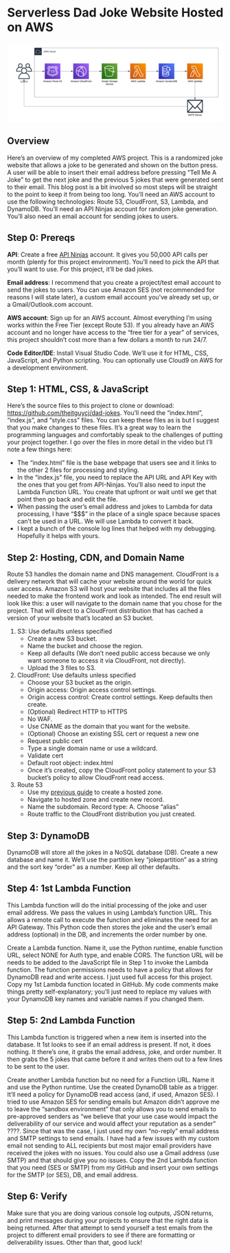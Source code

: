 # Serverless Dad Joke Website Hosted on AWS

![alt text](https://github.com/theitguycj/dad-jokes/blob/main/Serverless%20Dad%20Jokes(2).png)

## Overview
Here’s an overview of my completed AWS project. This is a randomized joke website that allows a joke to be generated and shown on the button press. A user will be able to insert their email address before pressing “Tell Me A Joke” to get the next joke and the previous 5 jokes that were generated sent to their email. This blog post is a bit involved so most steps will be straight to the point to keep it from being too long. You’ll need an AWS account to use the following technologies: Route 53, CloudFront, S3, Lambda, and DynamoDB. You’ll need an API Ninjas account for random joke generation. You’ll also need an email account for sending jokes to users.

## Step 0: Prereqs
**API**: Create a free [API Ninjas](https://api-ninjas.com/) account. It gives you 50,000 API calls per month (plenty for this project environment). You’ll need to pick the API that you’ll want to use. For this project, it’ll be dad jokes.

**Email address**: I recommend that you create a project/test email account to send the jokes to users. You can use Amazon SES (not recommended for reasons I will state later), a custom email account you’ve already set up, or a Gmail/Outlook.com account.

**AWS account**: Sign up for an AWS account. Almost everything I’m using works within the Free Tier (except Route 53). If you already have an AWS account and no longer have access to the “free tier for a year” of services, this project shouldn’t cost more than a few dollars a month to run 24/7.

**Code Editor/IDE**: Install Visual Studio Code. We’ll use it for HTML, CSS, JavaScript, and Python scripting. You can optionally use Cloud9 on AWS for a development environment.

## Step 1: HTML, CSS, & JavaScript
Here’s the source files to this project to clone or download: https://github.com/theitguycj/dad-jokes. You’ll need the “index.html”, “index.js”, and “style.css” files. You can keep these files as is but I suggest that you make changes to these files. It’s a great way to learn the programming languages and comfortably speak to the challenges of putting your project together. I go over the files in more detail in the video but I’ll note a few things here:
- The “index.html” file is the base webpage that users see and it links to the other 2 files for processing and styling.
- In the “index.js” file, you need to replace the API URL and API Key with the ones that you get from API-Ninjas. You’ll also need to input the Lambda Function URL. You create that upfront or wait until we get that point then go back and edit the file.
- When passing the user’s email address and jokes to Lambda for data processing, I have “$$$” in the place of a single space because spaces can’t be used in a URL. We will use Lambda to convert it back.
- I kept a bunch of the console log lines that helped with my debugging. Hopefully it helps with yours.

## Step 2: Hosting, CDN, and Domain Name
Route 53 handles the domain name and DNS management. CloudFront is a delivery network that will cache your website around the world for quick user access. Amazon S3 will host your website that includes all the files needed to make the frontend work and look as intended. The end result will look like this: a user will navigate to the domain name that you chose for the project. That will direct to a CloudFront distribution that has cached a version of your website that’s located an S3 bucket.

1. S3: Use defaults unless specified
    - Create a new S3 bucket.
    - Name the bucket and choose the region.
    - Keep all defaults (We don’t need public access because we only want someone to access it via CloudFront, not directly).
    - Upload the 3 files to S3.
2. CloudFront: Use defaults unless specified
    - Choose your S3 bucket as the origin.
    - Origin access: Origin access control settings.
    - Origin access control: Create control settings. Keep defaults then create.
    - (Optional) Redirect HTTP to HTTPS
    - No WAF.
    - Use CNAME as the domain that you want for the website.
    - (Optional) Choose an existing SSL cert or request a new one
    - Request public cert
    - Type a single domain name or use a wildcard.
    - Validate cert
    - Default root object: index.html
    - Once it’s created, copy the CloudFront policy statement to your S3 bucket’s policy to allow CloudFront read access.
3. Route 53
    - Use my [previous guide](https://theitguycj.com/using-amazon-route-53-for-dns/) to create a hosted zone.
    - Navigate to hosted zone and create new record.
    - Name the subdomain. Record type: A. Choose “alias”
    - Route traffic to the CloudFront distribution you just created.

## Step 3: DynamoDB
DynamoDB will store all the jokes in a NoSQL database (DB). Create a new database and name it. We’ll use the partition key “jokepartition” as a string and the sort key “order” as a number. Keep all other defaults.

## Step 4: 1st Lambda Function
This Lambda function will do the initial processing of the joke and user email address. We pass the values in using Lambda’s function URL. This allows a remote call to execute the function and eliminates the need for an API Gateway. This Python code then stores the joke and the user’s email address (optional) in the DB, and increments the order number by one.

Create a Lambda function. Name it, use the Python runtime, enable function URL, select NONE for Auth type, and enable CORS. The function URL will be needs to be added to the JavaScript file in Step 1 to invoke the Lambda function. The function permissions needs to have a policy that allows for DynamoDB read and write access. I just used full access for this project. Copy my 1st Lambda function located in GitHub. My code comments make things pretty self-explanatory; you’ll just need to replace my values with your DynamoDB key names and variable names if you changed them.

## Step 5: 2nd Lambda Function
This Lambda function is triggered when a new item is inserted into the database. It 1st looks to see if an email address is present. If not, it does nothing. It there’s one, it grabs the email address, joke, and order number. It then grabs the 5 jokes that came before it and writes them out to a few lines to be sent to the user.

Create another Lambda function but no need for a Function URL. Name it and use the Python runtime. Use the created DynamoDB table as a trigger. It’ll need a policy for DynamoDB read access (and, if used, Amazon SES). I tried to use Amazon SES for sending emails but Amazon didn’t approve me to leave the “sandbox environment” that only allows you to send emails to pre-approved senders as “we believe that your use case would impact the deliverability of our service and would affect your reputation as a sender” ????. Since that was the case, I just used my own “no-reply” email address and SMTP settings to send emails. I have had a few issues with my custom email not sending to ALL recipients but most major email providers have received the jokes with no issues. You could also use a Gmail address (use SMTP) and that should give you no issues. Copy the 2nd Lambda function that you need (SES or SMTP) from my GitHub and insert your own settings for the SMTP (or SES), DB, and email address.

## Step 6: Verify
Make sure that you are doing various console log outputs, JSON returns, and print messages during your projects to ensure that the right data is being returned. After that attempt to send yourself a test emails from the project to different email providers to see if there are formatting or deliverability issues. Other than that, good luck!
